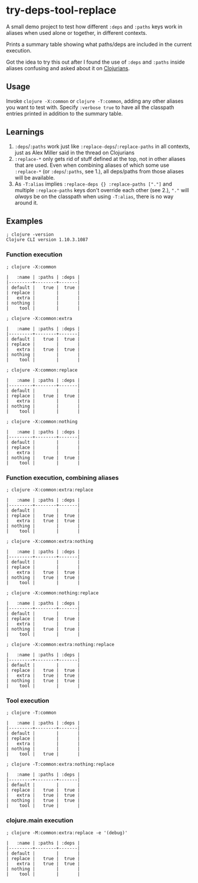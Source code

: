 # try-deps-tool-replace

A small demo project to test how different `:deps` and `:paths` keys work in aliases when used alone or together, in different contexts.

Prints a summary table showing what paths/deps are included in the current execution.

Got the idea to try this out after I found the use of `:deps` and `:paths` inside aliases confusing and asked about it on [Clojurians](https://clojurians.slack.com/archives/C6QH853H8/p1647626564105159).

## Usage

Invoke `clojure -X:common` or `clojure -T:common`, adding any other aliases you want to test with. Specify `:verbose true` to have all the classpath entries printed in addition to the summary table.

## Learnings

1. `:deps`/`:paths` work just like `:replace-deps`/`:replace-paths` in all contexts, just as Alex Miller said in the thread on Clojurians
2. `:replace-*` only gets rid of stuff defined at the top, not in other aliases that are used. Even when combining aliases of which some use `:replace-*` (or `:deps`/`:paths`, see 1.), all deps/paths from those aliases will be available.
3. As `-T:alias` implies `:replace-deps {} :replace-paths ["."]` and multiple `:replace-paths` keys don't override each other (see 2.), `"."` will _always_ be on the classpath when using `-T:alias`, there is no way around it.

## Examples

```shell
; clojure -version
Clojure CLI version 1.10.3.1087
```

### Function execution

```shell
; clojure -X:common

|   :name | :paths | :deps |
|---------+--------+-------|
| default |   true |  true |
| replace |        |       |
|   extra |        |       |
| nothing |        |       |
|    tool |        |       |

; clojure -X:common:extra

|   :name | :paths | :deps |
|---------+--------+-------|
| default |   true |  true |
| replace |        |       |
|   extra |   true |  true |
| nothing |        |       |
|    tool |        |       |

; clojure -X:common:replace

|   :name | :paths | :deps |
|---------+--------+-------|
| default |        |       |
| replace |   true |  true |
|   extra |        |       |
| nothing |        |       |
|    tool |        |       |

; clojure -X:common:nothing

|   :name | :paths | :deps |
|---------+--------+-------|
| default |        |       |
| replace |        |       |
|   extra |        |       |
| nothing |   true |  true |
|    tool |        |       |
```

### Function execution, combining aliases

```shell
; clojure -X:common:extra:replace

|   :name | :paths | :deps |
|---------+--------+-------|
| default |        |       |
| replace |   true |  true |
|   extra |   true |  true |
| nothing |        |       |
|    tool |        |       |

; clojure -X:common:extra:nothing

|   :name | :paths | :deps |
|---------+--------+-------|
| default |        |       |
| replace |        |       |
|   extra |   true |  true |
| nothing |   true |  true |
|    tool |        |       |

; clojure -X:common:nothing:replace

|   :name | :paths | :deps |
|---------+--------+-------|
| default |        |       |
| replace |   true |  true |
|   extra |        |       |
| nothing |   true |  true |
|    tool |        |       |

; clojure -X:common:extra:nothing:replace

|   :name | :paths | :deps |
|---------+--------+-------|
| default |        |       |
| replace |   true |  true |
|   extra |   true |  true |
| nothing |   true |  true |
|    tool |        |       |
```

### Tool execution

```shell
; clojure -T:common

|   :name | :paths | :deps |
|---------+--------+-------|
| default |        |       |
| replace |        |       |
|   extra |        |       |
| nothing |        |       |
|    tool |   true |       |

; clojure -T:common:extra:nothing:replace

|   :name | :paths | :deps |
|---------+--------+-------|
| default |        |       |
| replace |   true |  true |
|   extra |   true |  true |
| nothing |   true |  true |
|    tool |   true |       |
```

### clojure.main execution

```shell
; clojure -M:common:extra:replace -e '(debug)'

|   :name | :paths | :deps |
|---------+--------+-------|
| default |        |       |
| replace |   true |  true |
|   extra |   true |  true |
| nothing |        |       |
|    tool |        |       |
```
